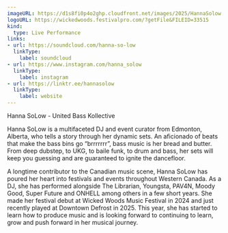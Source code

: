 ```yaml
---
imageURL: https://d1s8fi0p4o2ghp.cloudfront.net/images/2025/HannaSolow.jpg
logoURL: https://wickedwoods.festivalpro.com/?getFile&FILEID=33515
kind:
  type: Live Performance
links:
- url: https://soundcloud.com/hanna-so-low
  linkType:
    label: soundcloud
- url: https://www.instagram.com/hanna_solow
  linkType:
    label: instagram
- url: https://linktr.ee/hannasolow
  linkType:
    label: website
---
```

Hanna SoLow - United Bass Kollective

Hanna SoLow is a multifaceted DJ and event curator from Edmonton, Alberta, who tells a story through her dynamic sets. An aficionado of beats that make the bass bins go “brrrrrrr”, bass music is her bread and butter. From deep dubstep, to UKG, to baile funk, to drum and bass, her sets will keep you guessing and are guaranteed to ignite the dancefloor. 

A longtime contributor to the Canadian music scene, Hanna SoLow has poured her heart into festivals and events throughout Western Canada. As a DJ, she has performed alongside The Librarian, Youngsta, PAV4N, Moody Good, Super Future and ONHELL among others in a few short years. She made her festival debut at Wicked Woods Music Festival in 2024 and just recently played at Downtown Defrost in 2025. This year, she has started to learn how to produce music and is looking forward to continuing to learn, grow and push forward in her musical journey. 